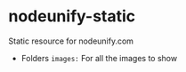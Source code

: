nodeunify-static
================

Static resource for nodeunify.com

* Folders
	`images:` For all the images to show